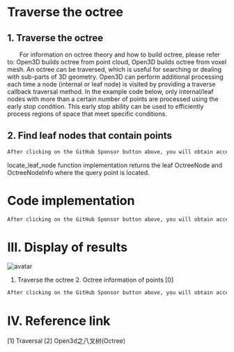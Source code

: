 #  Traverse the octree 

##  1. Traverse the octree 

   For information on octree theory and how to build octree, please refer to: Open3D builds octree from point cloud, Open3D builds octree from voxel mesh. An octree can be traversed, which is useful for searching or dealing with sub-parts of 3D geometry. Open3D can perform additional processing each time a node (internal or leaf node) is visited by providing a traverse callback traversal method. In the example code below, only internal/leaf nodes with more than a certain number of points are processed using the early stop condition. This early stop ability can be used to efficiently process regions of space that meet specific conditions. 

##  2. Find leaf nodes that contain points 

  ```python  
After clicking on the GitHub Sponsor button above, you will obtain access permissions to my private code repository ( https://github.com/slowlon/my_code_bar ) to view this blog code. By searching the code number of this blog, you can find the code you need, code number is: 2024020309574468155
  ```  
 locate_leaf_node function implementation returns the leaf OctreeNode and OctreeNodeInfo where the query point is located. 

#  Code implementation 

  ```python  
After clicking on the GitHub Sponsor button above, you will obtain access permissions to my private code repository ( https://github.com/slowlon/my_code_bar ) to view this blog code. By searching the code number of this blog, you can find the code you need, code number is: 2024020309574468155
  ```  
#  III. Display of results 

 ![avatar]( 20210704212013457.png) 

 1. Traverse the octree 2. Octree information of points [0] 

  ```python  
After clicking on the GitHub Sponsor button above, you will obtain access permissions to my private code repository ( https://github.com/slowlon/my_code_bar ) to view this blog code. By searching the code number of this blog, you can find the code you need, code number is: 2024020309574468155
  ```  
#  IV. Reference link 

 [1] Traversal [2] Open3d之八叉树(Octree) 

